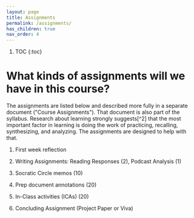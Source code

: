```yaml
---
layout: page
title: Assignments
permalink: /assignments/
has_children: true
nav_order: 4
---
```


1. TOC
{:toc}
# What kinds of assignments will we have in this course?

The assignments are listed below and described more fully in a separate
document ("Course Assignments"). That document is also part of the
syllabus. Research about learning strongly suggests[^2] that the most
important factor in learning is doing the work of practicing, recalling,
synthesizing, and analyzing. The assignments are designed to help with
that.

1. First week reflection

1. Writing Assignments: Reading Responses (2), Podcast Analysis (1)

1. Socratic Circle memos (10)

1. Prep document annotations (20)

1. In-Class activities (ICAs) (20)

1. Concluding Assignment (Project Paper or Viva)
